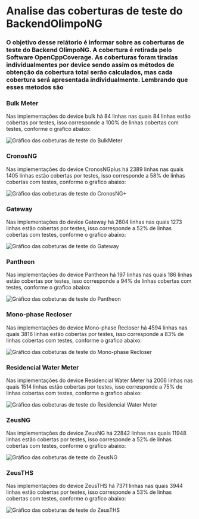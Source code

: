 # Analise das coberturas de teste do BackendOlimpoNG

### O objetivo desse relátorio é informar sobre as coberturas de teste do Backend OlimpoNG. A cobertura é retirada pelo Software OpenCppCoverage. As coberturas foram tiradas individualmentes por device sendo assim os métodos de obtenção da cobertura total serão calculados, mas cada cobertura será apresentada individualmente. Lembrando que esses metodos são 

### Bulk Meter
Nas implementações do device bulk há 84 linhas nas quais 84 linhas estão cobertas por testes, isso corresponde a 100% de linhas cobertas com testes, conforme o grafico abaixo:

![Gráfico das cobeturas de teste do BulkMeter](https://github.com/RaulSouza27/CoverageTestesBackendOlimpoNG/blob/main/Images/Bulkmeter.png)

### CronosNG
Nas implementações do device CronosNGplus há 2389 linhas nas quais 1405 linhas estão cobertas por testes, isso corresponde a 58% de linhas cobertas com testes, conforme o grafico abaixo:

![Gráfico das cobeturas de teste do CronosNG+](https://github.com/RaulSouza27/CoverageTestesBackendOlimpoNG/blob/main/Images/CronosNGmeter.png)

### Gateway
Nas implementações do device Gateway há 2604 linhas nas quais 1273 linhas estão cobertas por testes, isso corresponde a 52% de linhas cobertas com testes, conforme o grafico abaixo:

![Gráfico das cobeturas de teste do Gateway](https://github.com/RaulSouza27/CoverageTestesBackendOlimpoNG/blob/main/Images/Gateway.png)

### Pantheon
Nas implementações do device Pantheon há 197 linhas nas quais 186 linhas estão cobertas por testes, isso corresponde a 94% de linhas cobertas com testes, conforme o grafico abaixo:

![Gráfico das cobeturas de teste do Pantheon](https://github.com/RaulSouza27/CoverageTestesBackendOlimpoNG/blob/main/Images/Pantheon.png)

### Mono-phase Recloser
Nas implementações do device Mono-phase Recloser há 4594 linhas nas quais 3816 linhas estão cobertas por testes, isso corresponde a 83% de linhas cobertas com testes, conforme o grafico abaixo:

![Gráfico das cobeturas de teste do Mono-phase Recloser](https://github.com/RaulSouza27/CoverageTestesBackendOlimpoNG/blob/main/Images/Recloser.png)

### Residencial Water Meter
Nas implementações do device Residencial Water Meter há 2006 linhas nas quais 1514 linhas estão cobertas por testes, isso corresponde a 75% de linhas cobertas com testes, conforme o grafico abaixo:

![Gráfico das cobeturas de teste do Residencial Water Meter](https://github.com/RaulSouza27/CoverageTestesBackendOlimpoNG/blob/main/Images/watermeter.png)

### ZeusNG
Nas implementações do device ZeusNG há 22842 linhas nas quais 11948 linhas estão cobertas por testes, isso corresponde a 52% de linhas cobertas com testes, conforme o grafico abaixo:

![Gráfico das cobeturas de teste do ZeusNG](https://github.com/RaulSouza27/CoverageTestesBackendOlimpoNG/blob/main/Images/ZeusNG.png)

### ZeusTHS
Nas implementações do device ZeusTHS há 7371 linhas nas quais 3944 linhas estão cobertas por testes, isso corresponde a 53% de linhas cobertas com testes, conforme o grafico abaixo:

![Gráfico das cobeturas de teste do ZeusTHS](https://github.com/RaulSouza27/CoverageTestesBackendOlimpoNG/blob/main/Images/ZeusTHS.png)